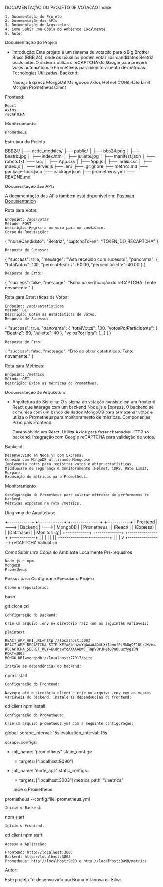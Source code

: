 DOCUMENTAÇÃO DO PROJETO DE VOTAÇÃO
Índice:

    1. Documentação do Projeto
    2. Documentação das APIs
    3. Documentação de Arquitetura
    4. Como Subir uma Cópia do Ambiente Localmente
    5. Autor

Documentação do Projeto

* Introdução:
Este projeto é um sistema de votação para o Big Brother Brasil (BBB 24), onde os usuários podem votar nos candidatos Beatriz ou Juliette. O sistema utiliza o reCAPTCHA do Google para prevenir votos automáticos e Prometheus para monitoramento de métricas.
Tecnologias Utilizadas:
Backend:

    Node.js
    Express
    MongoDB
    Mongoose
    Axios
    Helmet
    CORS
    Rate Limit
    Morgan
    Prometheus Client

Frontend:

    React
    Axios
    reCAPTCHA

Monitoramento:

    Prometheus

Estrutura do Projeto



BBB24/
├── node_modules/
├── public/
│   ├── bbb24.png
│   ├── beatriz.jpg
│   ├── index.html
│   ├── juliette.jpg
│   ├── manifest.json
│   └── robots.txt
├── src/
│   ├── App.css
│   ├── App.js
│   ├── index.css
│   ├── index.js
│   └── server.js
├── .env
├── .gitignore
├── metrics.md
├── package-lock.json
├── package.json
├── prometheus.yml
└── README.md

Documentação das APIs

A documentação das APIs também está disponível em:
 [Postman Documentation](https://documenter.getpostman.com/view/32281538/2sA3kSnNty)

Rota para Votar:

    Endpoint: /api/votar
    Método: POST
    Descrição: Registra um voto para um candidato.
    Corpo da Requisição:

{
  "nomeCandidato": "Beatriz",
  "captchaToken": "TOKEN_DO_RECAPTCHA"
}

    Resposta de Sucesso:

{
  "success": true,
  "message": "Voto recebido com sucesso!",
  "panorama": {
    "totalVotos": 100,
    "percentBeatriz": 60.00,
    "percentJuliette": 40.00
  }
}

    Resposta de Erro:


{
  "success": false,
  "message": "Falha na verificação do reCAPTCHA. Tente novamente."
}

Rota para Estatísticas de Votos:

    Endpoint: /api/estatisticas
    Método: GET
    Descrição: Obtém as estatísticas de votos.
    Resposta de Sucesso:


{
  "success": true,
  "panorama": {
    "totalVotos": 100,
    "votosPorParticipante": {
      "Beatriz": 60,
      "Juliette": 40
    },
    "votosPorHora": [...]
  }
}

    Resposta de Erro:


{
  "success": false,
  "message": "Erro ao obter estatísticas. Tente novamente."
}

Rota para Métricas:

    Endpoint: /metrics
    Método: GET
    Descrição: Exibe as métricas do Prometheus.

Documentação de Arquitetura

* Arquitetura do Sistema:
O sistema de votação consiste em um frontend React que interage com um backend Node.js e Express. O backend se comunica com um banco de dados MongoDB para armazenar votos e utiliza o Prometheus para monitoramento de métricas.
Componentes Principais
Frontend:

    Desenvolvido em React.
    Utiliza Axios para fazer chamadas HTTP ao backend.
    Integração com Google reCAPTCHA para validação de votos.

Backend:

    Desenvolvido em Node.js com Express.
    Conexão com MongoDB utilizando Mongoose.
    Implementa rotas para registrar votos e obter estatísticas.
    Middleware de segurança e monitoramento (Helmet, CORS, Rate Limit, Morgan).
    Exposição de métricas para Prometheus.

Monitoramento:

    Configuração do Prometheus para coletar métricas de performance do backend.
    Métricas expostas na rota /metrics.

Diagrama de Arquitetura:



+------------+      +-------------+       +---------------+       +------------+
|  Frontend  | ---> |  Backend    | --->  |  MongoDB      |       | Prometheus |
|  (React)   |      |  (Express)  |       |  (Database)   |       |(Monitoring)|
+------------+      +-------------+       +---------------+       +------------+
    |                    |                         |
    |                    |                         |
    |                    +-------------------------+
    |                              |
    |                              v
    +-----------------> reCAPTCHA Validation



Como Subir uma Cópia do Ambiente Localmente
Pré-requisitos

    Node.js e npm
    MongoDB
    Prometheus

Passos para Configurar e Executar o Projeto

    Clone o repositório:

bash

git clone <url-do-repositorio>
cd <nome-do-repositorio>

    Configuração do Backend:

    Crie um arquivo .env no diretório raiz com as seguintes variáveis:

    plaintext

    REACT_APP_API_URL=http://localhost:3003
    REACT_APP_RECAPTCHA_SITE_KEY=6LdnzwYqAAAAAD4LXiEamxfPLMk8g9Z10UcDWzea
    RECAPTCHA_SECRET_KEY=6LdnzwYqAAAAADWC_TNpVOrJHeb8PoOuuzYygIDN
    PORT=3003
    MONGO_URI=mongodb://localhost:27017/site

    Instale as dependências do backend:


npm install

    Configuração do Frontend:

    Navegue até o diretório client e crie um arquivo .env com as mesmas variáveis do backend. Instale as dependências do frontend:



cd client
npm install

    Configuração do Prometheus:

    Crie um arquivo prometheus.yml com a seguinte configuração:



global:
  scrape_interval: 15s
  evaluation_interval: 15s

scrape_configs:
  - job_name: "prometheus"
    static_configs:
      - targets: ["localhost:9090"]

  - job_name: "node_app"
    static_configs:
      - targets: ["localhost:3003"]
    metrics_path: "/metrics"

    Inicie o Prometheus:



prometheus --config.file=prometheus.yml

    Inicie o Backend:




npm start

    Inicie o Frontend:


cd client
npm start

    Acesse a Aplicação:

    Frontend: http://localhost:3003
    Backend: http://localhost:3003
    Prometheus: http://localhost:9090 e http://localhost:9090/metrics 


Autor:

Este projeto foi desenvolvido por Bruna Villanova da Silva.